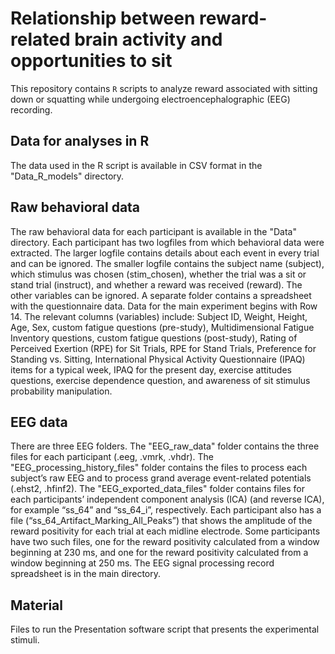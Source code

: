 # Relationship between reward-related brain activity and opportunities to sit

This repository contains `R` scripts to analyze reward associated with sitting down or squatting while undergoing electroencephalographic (EEG) recording. 

## Data for analyses in R
The data used in the R script is available in CSV format in the "Data_R_models" directory.

## Raw behavioral data
The raw behavioral data for each participant is available in the "Data" directory. Each participant has two logfiles from which behavioral data were extracted. The larger logfile contains details about each event in every trial and can be ignored. The smaller logfile contains the subject name (subject), which stimulus was chosen (stim_chosen), whether the trial was a sit or stand trial (instruct), and whether a reward was received (reward). The other variables can be ignored. A separate folder contains a spreadsheet with the questionnaire data. Data for the main experiment begins with Row 14. The relevant columns (variables) include: Subject ID, Weight, Height, Age, Sex, custom fatigue questions (pre-study), Multidimensional Fatigue Inventory questions, custom fatigue questions (post-study), Rating of Perceived Exertion (RPE) for Sit Trials, RPE for Stand Trials, Preference for Standing vs. Sitting, International Physical Activity Questionnaire (IPAQ) items for a typical week, IPAQ for the present day, exercise attitudes questions, exercise dependence question, and awareness of sit stimulus probability manipulation.

## EEG data
There are three EEG folders. The "EEG_raw_data" folder contains the three files for each participant (.eeg, .vmrk, .vhdr). The "EEG_processing_history_files" folder contains the files to process each subject’s raw EEG and to process grand average event-related potentials (.ehst2, .hfinf2). The "EEG_exported_data_files" folder contains files for each participants’ independent component analysis (ICA) (and reverse ICA), for example “ss_64” and “ss_64_i”, respectively. Each participant also has a file (“ss_64_Artifact_Marking_All_Peaks”) that shows the amplitude of the reward positivity for each trial at each midline electrode. Some participants have two such files, one for the reward positivity calculated from a window beginning at 230 ms, and one for the reward positivity calculated from a window beginning at 250 ms. The EEG signal processing record spreadsheet is in the main directory.


## Material
Files to run the Presentation software script that presents the experimental stimuli.
